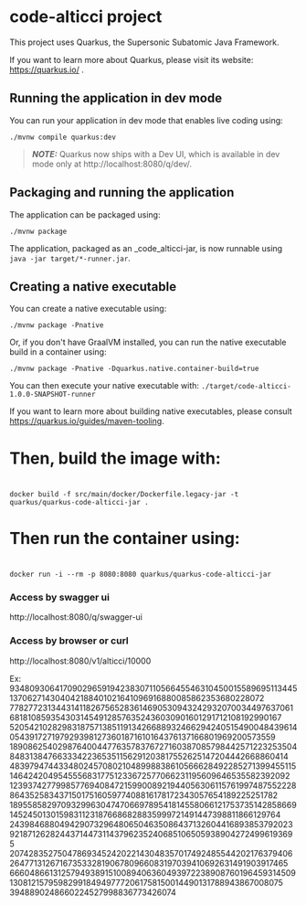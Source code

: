 # code-alticci project

This project uses Quarkus, the Supersonic Subatomic Java Framework.

If you want to learn more about Quarkus, please visit its website: https://quarkus.io/ .

## Running the application in dev mode

You can run your application in dev mode that enables live coding using:
```shell script
./mvnw compile quarkus:dev
```

> **_NOTE:_**  Quarkus now ships with a Dev UI, which is available in dev mode only at http://localhost:8080/q/dev/.

## Packaging and running the application

The application can be packaged using:
```shell script
./mvnw package                                         
```

The application, packaged as an _code_alticci-jar, is now runnable using `java -jar target/*-runner.jar`.

## Creating a native executable

You can create a native executable using: 
```shell script
./mvnw package -Pnative
```

Or, if you don't have GraalVM installed, you can run the native executable build in a container using: 
```shell script
./mvnw package -Pnative -Dquarkus.native.container-build=true
```

You can then execute your native executable with: `./target/code-alticci-1.0.0-SNAPSHOT-runner`

If you want to learn more about building native executables, please consult https://quarkus.io/guides/maven-tooling.

# Then, build the image with:
#
```shell script
docker build -f src/main/docker/Dockerfile.legacy-jar -t quarkus/quarkus-code-alticci-jar .
```
#
# Then run the container using:
#
```shell script
docker run -i --rm -p 8080:8080 quarkus/quarkus-code-alticci-jar
```
### Access by swagger ui
http://localhost:8080/q/swagger-ui

### Access by browser or curl
http://localhost:8080/v1/alticci/10000

Ex: 9348093064170902965919423830711056645546310450015589695113445137062714304042188401021641096916880085862353680228072
77827723134431411826756528361469053094324293207003449763706168181085935430314549128576352436030901601291712108192990167
52054210282983187571385119134266889324662942405154900484396140543917271979293981273601871610164376137166801969200573559
18908625402987640044776357837672716038708579844257122325350484831384766333422365351156291203817552625147204442668860414
48397947443348024570802104899883861056662849228527139945511514642420495455568317751233672577066231195609646535582392092
12393742779985776940847215990089219440563061157619974875522288643525834371501751605977408816178172343057654189225251782
189558582970932996304747066978954181455806612175373514285866914524501301598311231876686828835999721491447398811866129764
24398468804942907329648065046350864371326044168938537920239218712628244371447311437962352406851065059389042724996193695
20742835275047869345242022143048357017492485544202176379406264771312671673533281906780966083197039410692631491903917465
66604866131257949389151008940636049397223890876019645931450913081215795982991849497772061758150014490131788943867008075
3948890248660224527998836773426074
